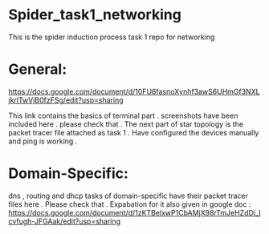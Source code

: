 # Spider_task1_networking
This is the spider induction process task 1 repo for networking




General:
===============


https://docs.google.com/document/d/10FU6fasnoXynhf3awS6UHmGf3NXLjkrlTwVjB0fzFSg/edit?usp=sharing

This link contains the basics of terminal part . screenshots have been included here . please check that .
The next part of star topology is the packet tracer file attached as task 1 . Have configured the devices manually and ping is working .



Domain-Specific:
======================

dns , routing and dhcp tasks of domain-specific have their packet tracer files here . Please check that . 
Expabation for it also given in google doc : https://docs.google.com/document/d/1zKTBelxwP1CbAMjX98rTmJeHZdDi_Icvfugh-JFGAak/edit?usp=sharing
